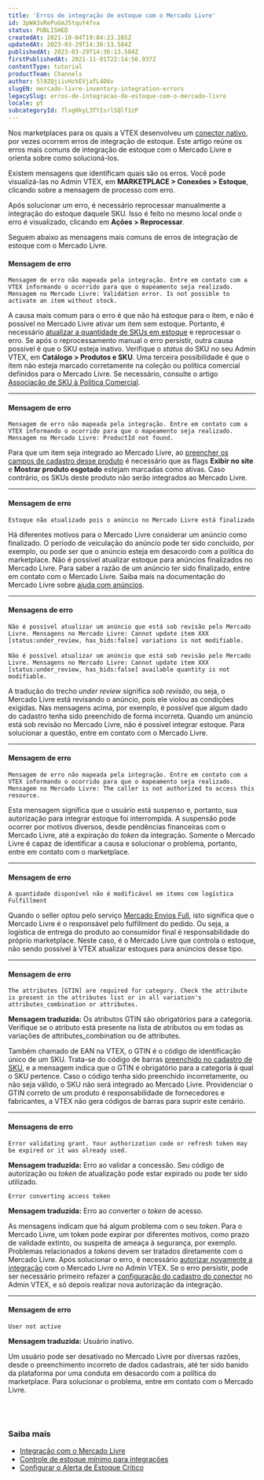 ```yaml
---
title: 'Erros de integração de estoque com o Mercado Livre'
id: 3pWA3vRePuGmJ5tquY4fva
status: PUBLISHED
createdAt: 2021-10-04T19:04:23.285Z
updatedAt: 2023-03-29T14:36:13.584Z
publishedAt: 2023-03-29T14:36:13.584Z
firstPublishedAt: 2021-11-01T22:14:56.937Z
contentType: tutorial
productTeam: Channels
author: 5l9ZQjiivHzkEVjafL4O6v
slugEN: mercado-livre-inventory-integration-errors
legacySlug: erros-de-integracao-de-estoque-com-o-mercado-livre
locale: pt
subcategoryId: 7lxg0kyL3TYIsrlSQlf1zP
---
```


Nos marketplaces para os quais a VTEX desenvolveu um [conector nativo](/pt/tutorial/estrategias-de-marketplace-na-vtex--tutorials_402#integrado-a-conector-nativo-vtex), por vezes ocorrem erros de integração de estoque. Este artigo reúne os erros mais comuns de integração de estoque com o Mercado Livre e orienta sobre como solucioná-los.

Existem mensagens que identificam quais são os erros. Você pode visualizá-las no Admin VTEX, em **MARKETPLACE > Conexões > Estoque**, clicando sobre a mensagem de processo com erro.

Após solucionar um erro, é necessário reprocessar manualmente a integração do estoque daquele SKU. Isso é feito no mesmo local onde o erro é visualizado, clicando em **Ações > Reprocessar**.

Seguem abaixo as mensagens mais comuns de erros de integração de estoque com o Mercado Livre.

#### Mensagem de erro

`Mensagem de erro não mapeada pela integração. Entre em contato com a VTEX informando o ocorrido para que o mapeamento seja realizado. Mensagem no Mercado Livre: Validation error. Is not possible to activate an item without stock.`

A causa mais comum para o erro é que não há estoque para o item, e não é possível no Mercado Livre ativar um item sem estoque. Portanto, é necessário [atualizar a quantidade de SKUs em estoque](/pt/tutorial/como-atualizar-estoque--2MDwYV1COA6YuoiY22AyGo) e reprocessar o erro. Se após o reprocessamento manual o erro persistir, outra causa possível é que o SKU esteja inativo. Verifique o _status_ do SKU no seu Admin VTEX, em **Catálogo > Produtos e SKU**. Uma terceira possibilidade é que o item não esteja marcado corretamente na coleção ou política comercial definidos para o Mercado Livre. Se necessário, consulte o artigo [Associação de SKU à Política Comercial](/pt/tutorial/associacao-de-sku-a-politica-comercial--1qFAiybogHCStRO65sy4vb).

____

#### Mensagem de erro

`Mensagem de erro não mapeada pela integração. Entre em contato com a VTEX informando o ocorrido para que o mapeamento seja realizado. Mensagem no Mercado Livre: ProductId not found.`

Para que um item seja integrado ao Mercado Livre, ao [preencher os campos de cadastro desse produto](/pt/tutorial/campos-de-cadastro-de-produto--4dYXWIK3zyS8IceKkQseke) é necessário que as flags **Exibir no site** e **Mostrar produto esgotado** estejam marcadas como ativas. Caso contrário, os SKUs deste produto não serão integrados ao Mercado Livre.

____

#### Mensagem de erro

`Estoque não atualizado pois o anúncio no Mercado Livre está finalizado`

Há diferentes motivos para o Mercado Livre considerar um anúncio como finalizado. O período de veiculação do anúncio pode ter sido concluído, por exemplo, ou pode ser que o anúncio esteja em desacordo com a política do marketplace. Não é possível atualizar estoque para anúncios finalizados no Mercado Livre. Para saber a razão de um anúncio ter sido finalizado, entre em contato com o Mercado Livre. Saiba mais na documentação do Mercado Livre sobre [ajuda com anúncios](https://www.mercadolivre.com.br/ajuda/anuncios_644).

____

#### Mensagens de erro

`Não é possível atualizar um anúncio que está sob revisão pelo Mercado Livre. Mensagens no Mercado Livre: Cannot update item XXX [status:under_review, has_bids:false] variations is not modifiable.`<br>
</br>`Não é possível atualizar um anúncio que está sob revisão pelo Mercado Livre. Mensagens no Mercado Livre: Cannot update item XXX [status:under_review, has_bids:false] available quantity is not modifiable.`

A tradução do trecho _under review_ significa _sob revisão_, ou seja, o Mercado Livre está revisando o anúncio, pois ele violou as condições exigidas. Nas mensagens acima, por exemplo, é possível que algum dado do cadastro tenha sido preenchido de forma incorreta. Quando um anúncio está sob revisão no Mercado Livre, não é possível integrar estoque. Para solucionar a questão, entre em contato com o Mercado Livre.

____

#### Mensagem de erro

`Mensagem de erro não mapeada pela integração. Entre em contato com a VTEX informando o ocorrido para que o mapeamento seja realizado. Mensagem no Mercado Livre: The caller is not authorized to access this resource.`

Esta mensagem significa que o usuário está suspenso e, portanto, sua autorização para integrar estoque foi interrompida. A suspensão pode ocorrer por motivos diversos, desde pendências financeiras com o Mercado Livre, até a expiração do _token_ da integração. Somente o Mercado Livre é capaz de identificar a causa e solucionar o problema, portanto, entre em contato com o marketplace.

____

#### Mensagem de erro

`A quantidade disponível não é modificável em items com logística Fulfillment`

Quando o seller optou pelo serviço [Mercado Envios Full](/pt/tracks/configurar-integracao-do-mercado-livre--2YfvI3Jxe0CGIKoWIGQEIq/4551ZlEQI8qmiSWieigoKy#mercado-envios-full), isto significa que o Mercado Livre é o responsável pelo fulfillment do pedido. Ou seja, a logística de entrega do produto ao consumidor final é responsabilidade do próprio marketplace. Neste caso, é o Mercado Livre que controla o estoque, não sendo possível à VTEX atualizar estoques para anúncios desse tipo.

____

#### Mensagem de erro

`The attributes [GTIN] are required for category. Check the attribute is present in the attributes list or in all variation's attributes_combination or attributes.`

**Mensagem traduzida:** Os atributos GTIN são obrigatórios para a categoria. Verifique se o atributo está presente na lista de atributos ou em todas as variações de attributes_combination ou de attributes.

Também chamado de EAN na VTEX, o GTIN é o código de identificação único de um SKU. Trata-se do código de barras [preenchido no cadastro de SKU](/pt/tutorial/campos-de-cadastro-de-sku--21DDItuEQc6mseiW8EakcY), e a mensagem indica que o GTIN é obrigatório para a categoria à qual o SKU pertence. Caso o código tenha sido preenchido incorretamente, ou não seja válido, o SKU não será integrado ao Mercado Livre. Providenciar o GTIN correto de um produto é responsabilidade de fornecedores e fabricantes, a VTEX não gera códigos de barras para suprir este cenário.

____

#### Mensagens de erro

`Error validating grant. Your authorization code or refresh token may be expired or it was already used.`

**Mensagem traduzida:** Erro ao validar a concessão. Seu código de autorização ou _token_ de atualização pode estar expirado ou pode ter sido utilizado.

`Error converting access token`

**Mensagem traduzida:** Erro ao converter o _token_ de acesso.

As mensagens indicam que há algum problema com o seu _token_. Para o Mercado Livre, um token pode expirar por diferentes motivos, como prazo de validade extinto, ou suspeita de ameaça à segurança, por exemplo. Problemas relacionados a _tokens_ devem ser tratados diretamente com o Mercado Livre. Após solucionar o erro, é necessário [autorizar novamente a integração](/pt/tracks/configurar-integracao-do-mercado-livre--2YfvI3Jxe0CGIKoWIGQEIq/4leBEAd22Icm46kGeiGgak) com o Mercado Livre no Admin VTEX. Se o erro persistir, pode ser necessário primeiro refazer a [configuração do cadastro do conector](/pt/tracks/configurar-integracao-do-mercado-livre--2YfvI3Jxe0CGIKoWIGQEIq/4YvYdgICMosaEgISOYogsi) no Admin VTEX, e só depois realizar nova autorização da integração.

____

#### Mensagem de erro

`User not active`

**Mensagem traduzida:** Usuário inativo.

Um usuário pode ser desativado no Mercado Livre por diversas razões, desde o preenchimento incorreto de dados cadastrais, até ter sido banido da plataforma por uma conduta em desacordo com a política do marketplace. Para solucionar o problema, entre em contato com o Mercado Livre.

<br></br>
### Saiba mais

- [Integração com o Mercado Livre](/pt/tracks/configurar-integracao-do-mercado-livre--2YfvI3Jxe0CGIKoWIGQEIq)
- [Controle de estoque mínimo para integrações](/pt/tutorial/controle-de-estoque-minimo-para-integracoes--5hvUNIiSeJ5QCaZQYpYf1D)
- [Configurar o Alerta de Estoque Crítico](/pt/tutorial/configurar-o-alerta-de-estoque-critico--6FD0GHeQPCsKIMgkQ88SGu)
